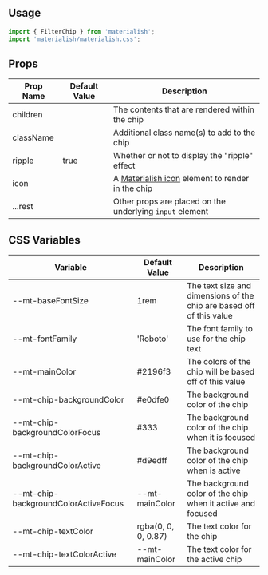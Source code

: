 ## Usage

```jsx
import { FilterChip } from 'materialish';
import 'materialish/materialish.css';
```

## Props

| Prop Name | Default Value | Description                                                |
| --------- | ------------- | ---------------------------------------------------------- |
| children  |               | The contents that are rendered within the chip             |
| className |               | Additional class name(s) to add to the chip                |
| ripple    | true          | Whether or not to display the "ripple" effect              |
| icon      |               | A [Materialish icon](/icons) element to render in the chip |
| ...rest   |               | Other props are placed on the underlying `input` element   |

## CSS Variables

| Variable                             | Default Value       | Description                                                          |
| ------------------------------------ | ------------------- | -------------------------------------------------------------------- |
| --mt-baseFontSize                    | 1rem                | The text size and dimensions of the chip are based off of this value |
| --mt-fontFamily                      | 'Roboto'            | The font family to use for the chip text                             |
| --mt-mainColor                       | #2196f3             | The colors of the chip will be based off of this value               |
| --mt-chip-backgroundColor            | #e0dfe0             | The background color of the chip                                     |
| --mt-chip-backgroundColorFocus       | #333                | The background color of the chip when it is focused                  |
| --mt-chip-backgroundColorActive      | #d9edff             | The background color of the chip when is active                      |
| --mt-chip-backgroundColorActiveFocus | --mt-mainColor      | The background color of the chip when it active and focused          |
| --mt-chip-textColor                  | rgba(0, 0, 0, 0.87) | The text color for the chip                                          |
| --mt-chip-textColorActive            | --mt-mainColor      | The text color for the active chip                                   |
